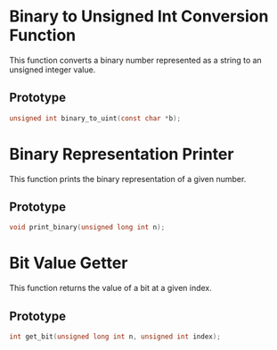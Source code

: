 # Binary to Unsigned Int Conversion Function
This function converts a binary number represented as a string to an unsigned integer value.
## Prototype

```c
unsigned int binary_to_uint(const char *b);
```

# Binary Representation Printer

This function prints the binary representation of a given number.

## Prototype

```c
void print_binary(unsigned long int n);
```

# Bit Value Getter

This function returns the value of a bit at a given index.

## Prototype

```c
int get_bit(unsigned long int n, unsigned int index);
```
